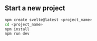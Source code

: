 ## Start a new project
```bash
npm create svelte@latest <project_name>
cd <project_name>
npm install
npm run dev
```

